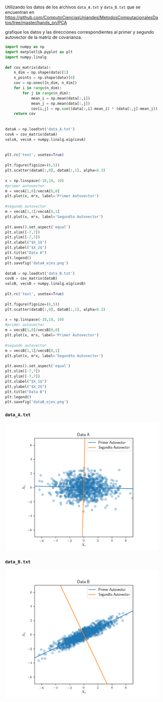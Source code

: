 Utilizando los datos de los archivos `data_A.txt` y `data_B.txt` que se encuentran en 
https://github.com/ComputoCienciasUniandes/MetodosComputacionalesDatos/tree/master/hands_on/PCA

grafique los datos y las direcciones correspondientes al primer y segundo autovector de la matriz de covarianza.

```python
import numpy as np
import matplotlib.pyplot as plt
import numpy.linalg 

def cov_matrix(data):
    n_dim = np.shape(data)[1]
    n_points = np.shape(data)[0]
    cov = np.ones([n_dim, n_dim])
    for i in range(n_dim):
        for j in range(n_dim):
            mean_i = np.mean(data[:,i])
            mean_j = np.mean(data[:,j])
            cov[i,j] = np.sum((data[:,i]-mean_i) * (data[:,j]-mean_j)) / (n_points -1)
    return cov


dataA = np.loadtxt('data_A.txt')
covA = cov_matrix(dataA)
valsA, vecsA = numpy.linalg.eig(covA)


plt.rc('text', usetex=True)

plt.figure(figsize=(6,5))
plt.scatter(dataA[:,0], dataA[:,1], alpha=0.3)

x = np.linspace(-10,10, 10)
#primer autovector
m = vecsA[1,0]/vecsA[0,0]
plt.plot(x, m*x, label='Primer Autovector')

#segundo autovector
m = vecsA[1,1]/vecsA[0,1]
plt.plot(x, m*x, label='Segundto Autovector')

plt.axes().set_aspect('equal')
plt.xlim([-7,7])
plt.ylim([-7,7])
plt.xlabel("$X_1$")
plt.ylabel("$X_2$")
plt.title("Data A")
plt.legend()
plt.savefig('dataA_ejes.png')

dataB = np.loadtxt('data_B.txt')
covB = cov_matrix(dataB)
valsB, vecsB = numpy.linalg.eig(covB)

plt.rc('text', usetex=True)

plt.figure(figsize=(6,5))
plt.scatter(dataB[:,0], dataB[:,1], alpha=0.3)

x = np.linspace(-10,10, 10)
#primer autovector
m = vecsB[1,0]/vecsB[0,0]
plt.plot(x, m*x, label='Primer Autovector')

#segundo autovector
m = vecsB[1,1]/vecsB[0,1]
plt.plot(x, m*x, label='Segundto Autovector')

plt.axes().set_aspect('equal')
plt.xlim([-7,7])
plt.ylim([-7,7])
plt.xlabel("$X_1$")
plt.ylabel("$X_2$")
plt.title("Data B")
plt.legend()
plt.savefig('dataB_ejes.png')

```

### `data_A.txt`

![dataA_ejes](dataA_ejes.png)

### `data_B.txt`

![dataB_ejes](dataB_ejes.png)